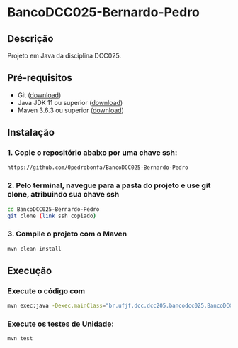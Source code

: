 # BancoDCC025-Bernardo-Pedro

## Descrição

Projeto em Java da disciplina DCC025.

## Pré-requisitos

- Git ([download](https://git-scm.com/))
- Java JDK 11 ou superior ([download](https://www.oracle.com/java/technologies/javase-jdk11-downloads.html))
- Maven 3.6.3 ou superior ([download](https://maven.apache.org/download.cgi))

## Instalação

###  1. Copie o repositório abaixo por uma chave ssh:
```bash
https://github.com/0pedrobonfa/BancoDCC025-Bernardo-Pedro
```
### 2. Pelo terminal, navegue para a pasta do projeto e use git clone, atribuindo sua chave ssh

```bash
cd BancoDCC025-Bernardo-Pedro
git clone (link ssh copiado)
```

### 3. Compile o projeto com o Maven

```bash
mvn clean install
```

## Execução

### Execute o código com

```bash
mvn exec:java -Dexec.mainClass="br.ufjf.dcc.dcc205.bancodcc025.BancoDCC025"
```
### Execute os testes de Unidade:

```bash
mvn test
```

